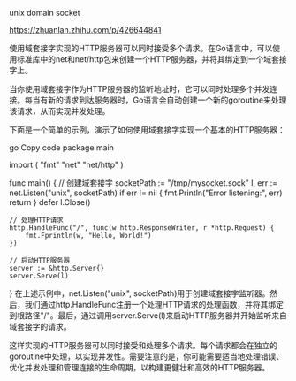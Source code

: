 unix domain socket 

https://zhuanlan.zhihu.com/p/426644841


使用域套接字实现的HTTP服务器可以同时接受多个请求。在Go语言中，可以使用标准库中的net和net/http包来创建一个HTTP服务器，并将其绑定到一个域套接字上。

当你使用域套接字作为HTTP服务器的监听地址时，它可以同时处理多个并发连接。每当有新的请求到达服务器时，Go语言会自动创建一个新的goroutine来处理该请求，从而实现并发处理。

下面是一个简单的示例，演示了如何使用域套接字实现一个基本的HTTP服务器：

go
Copy code
package main

import (
	"fmt"
	"net"
	"net/http"
)

func main() {
	// 创建域套接字
	socketPath := "/tmp/mysocket.sock"
	l, err := net.Listen("unix", socketPath)
	if err != nil {
		fmt.Println("Error listening:", err)
		return
	}
	defer l.Close()

	// 处理HTTP请求
	http.HandleFunc("/", func(w http.ResponseWriter, r *http.Request) {
		fmt.Fprintln(w, "Hello, World!")
	})

	// 启动HTTP服务器
	server := &http.Server{}
	server.Serve(l)
}
在上述示例中，net.Listen("unix", socketPath)用于创建域套接字监听器。然后，我们通过http.HandleFunc注册一个处理HTTP请求的处理函数，并将其绑定到根路径"/"。最后，通过调用server.Serve(l)来启动HTTP服务器并开始监听来自域套接字的请求。

这样实现的HTTP服务器可以同时接受和处理多个请求。每个请求都会在独立的goroutine中处理，以实现并发性。需要注意的是，你可能需要适当地处理错误、优化并发处理和管理连接的生命周期，以构建更健壮和高效的HTTP服务器。


